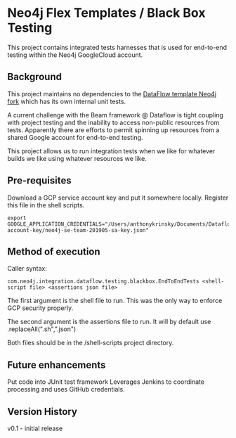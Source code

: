 # Neo4j Flex Templates / Black Box Testing

This project contains integrated tests harnesses that is used for end-to-end testing within the Neo4j GoogleCloud account.

## Background

This project maintains no dependencies to the [DataFlow template Neo4j fork](https://github.com/neo4j-field/googlecloud-DataflowTemplates) which has its own internal unit tests.

A current challenge with the Beam framework @ Dataflow is tight coupling with project testing and the inability to access non-public resources from tests.  Apparently there are efforts to permit spinning up resources from a shared Google account for end-to-end testing.

This project allows us to run integration tests when we like for whatever builds we like using whatever resources we like.  

## Pre-requisites

Download a GCP service account key and put it somewhere locally.  Register this file in the shell scripts.

    export GOOGLE_APPLICATION_CREDENTIALS="/Users/anthonykrinsky/Documents/Dataflow/service-account-key/neo4j-se-team-201905-sa-key.json"

## Method of execution

Caller syntax:

    com.neo4j.integration.dataflow.testing.blackbox.EndToEndTests <shell-script file> <assertions json file>

The first argument is the shell file to run.  This was the only way to enforce GCP security properly.

The second argument is the assertions file to run.  It will by default use <shell-file>.replaceAll(".sh",".json")

Both files should be in the /shell-scripts project directory.

## Future enhancements

Put code into JUnit test framework
Leverages Jenkins to coordinate processing and uses GitHub credentials.

## Version History
v0.1 - initial release

